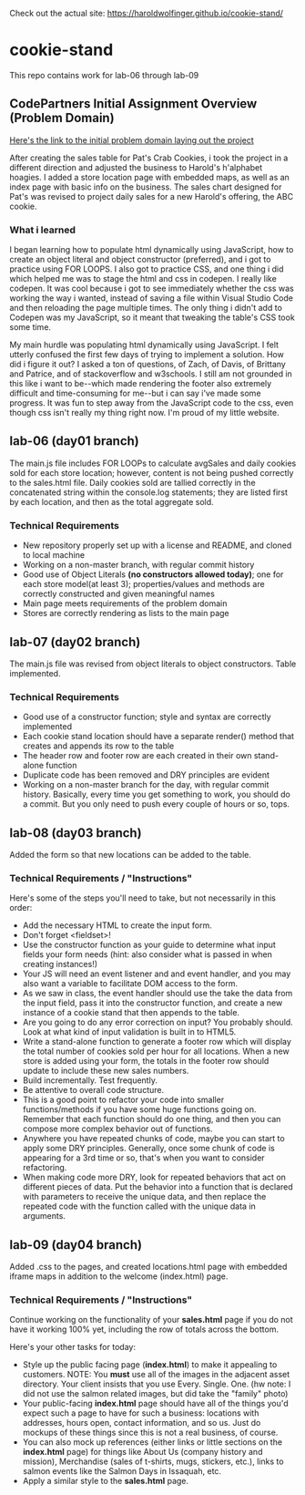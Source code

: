 Check out the actual site: https://haroldwolfinger.github.io/cookie-stand/

# cookie-stand
This repo contains work for lab-06 through lab-09

## CodePartners Initial Assignment Overview (Problem Domain)
[Here's the link to the initial problem domain laying out the project](https://github.com/CodePartnersMD/MD201-01/blob/master/lecture-06/lab/assets/support.md "Assignment Overview: Lab 6 - Problem Domain")

After creating the sales table for Pat's Crab Cookies, i took the project in a different direction and adjusted the business to Harold's h'alphabet hoagies.  I added a store location page with embedded maps, as well as an index page with basic info on the business.  The sales chart designed for Pat's was revised to project daily sales for a new Harold's offering, the ABC cookie.

### What i learned
I began learning how to populate html dynamically using JavaScript, how to create an object literal and object constructor (preferred), and i got to practice using FOR LOOPS. I also got to practice CSS, and one thing i did which helped me was to stage the html and css in codepen.  I really like codepen.  It was cool because i got to see immediately whether the css was working the way i wanted, instead of saving a file within Visual Studio Code and then reloading the page multiple times.  The only thing i didn't add to Codepen was my JavaScript, so it meant that tweaking the table's CSS took some time.

My main hurdle was populating html dynamically using JavaScript.  I felt utterly confused the first few days of trying to implement a solution.  How did i figure it out?  I asked a ton of questions, of Zach, of Davis, of Brittany and Patrice, and of stackoverflow and w3schools.  I still am not grounded in this like i want to be--which made rendering the footer also extremely difficult and time-consuming for me--but i can say i've made some progress.  It was fun to step away from the JavaScript code to the css, even though css isn't really my thing right now.  I'm proud of my little website.

## lab-06 (day01 branch)
The main.js file includes FOR LOOPs to calculate avgSales and daily cookies sold for each store location; however, content is not being pushed correctly to the sales.html file. Daily cookies sold are tallied correctly in the concatenated string within the console.log statements; they are listed first by each location, and then as the total aggregate sold.

### Technical Requirements
 - New repository properly set up with a license and README, and cloned to local machine
 - Working on a non-master branch, with regular commit history
 - Good use of Object Literals **(no constructors allowed today)**; one for each store model(at least 3); properties/values and methods are correctly constructed and given meaningful names
 - Main page meets requirements of the problem domain
 - Stores are correctly rendering as lists to the main page

## lab-07 (day02 branch)
The main.js file was revised from object literals to object constructors.  Table implemented.

### Technical Requirements
- Good use of a constructor function; style and syntax are correctly implemented
- Each cookie stand location should have a separate render() method that creates and appends its row to the table
- The header row and footer row are each created in their own stand-alone function
- Duplicate code has been removed and DRY principles are evident
- Working on a non-master branch for the day, with regular commit history. Basically, every time you get something to work, you should do a commit. But you only need to push every couple of hours or so, tops.

## lab-08 (day03 branch)
Added the form so that new locations can be added to the table.

### Technical Requirements / "Instructions"
Here's some of the steps you'll need to take, but not necessarily in this order:

- Add the necessary HTML to create the input form.
- Don't forget \<fieldset>!
- Use the constructor function as your guide to determine what input fields your form needs (hint: also consider what is passed in when creating instances!)
- Your JS will need an event listener and and event handler, and you may also want a variable to facilitate DOM access to the form.
- As we saw in class, the event handler should use the take the data from the input field, pass it into the constructor function, and create a new instance of a cookie stand that then appends to the table.
- Are you going to do any error correction on input? You probably should. Look at what kind of input validation is built in to HTML5.
- Write a stand-alone function to generate a footer row which will display the total number of cookies sold per hour for all locations. When a new store is added using your form, the totals in the footer row should update to include these new sales numbers.
- Build incrementally. Test frequently.
- Be attentive to overall code structure.
- This is a good point to refactor your code into smaller functions/methods if you have some huge functions going on. Remember that each function should do one thing, and then you can compose more complex behavior out of functions.
- Anywhere you have repeated chunks of code, maybe you can start to apply some DRY principles. Generally, once some chunk of code is appearing for a 3rd time or so, that's when you want to consider refactoring.
- When making code more DRY, look for repeated behaviors that act on different pieces of data. Put the behavior into a function that is declared with parameters to receive the unique data, and then replace the repeated code with the function called with the unique data in arguments.

## lab-09 (day04 branch)
Added .css to the pages, and created locations.html page with embedded iframe maps in addition to the welcome (index.html) page.

### Technical Requirements / "Instructions"
Continue working on the functionality of your **sales.html** page if you do not have it working 100% yet, including the row of totals across the bottom.

Here's your other tasks for today:

- Style up the public facing page (**index.html**) to make it appealing to customers. NOTE: You **must** use all of the images in the adjacent asset directory. Your client insists that you use Every. Single. One. (hw note: I did not use the salmon related images, but did take the "family" photo)
- Your public-facing **index.html** page should have all of the things you'd expect such a page to have for such a business: locations with addresses, hours open, contact information, and so us. Just do mockups of these things since this is not a real business, of course.
- You can also mock up references (either links or little sections on the **index.html** page) for things like About Us (company history and mission), Merchandise (sales of t-shirts, mugs, stickers, etc.), links to salmon events like the Salmon Days in Issaquah, etc.
- Apply a similar style to the **sales.html** page.